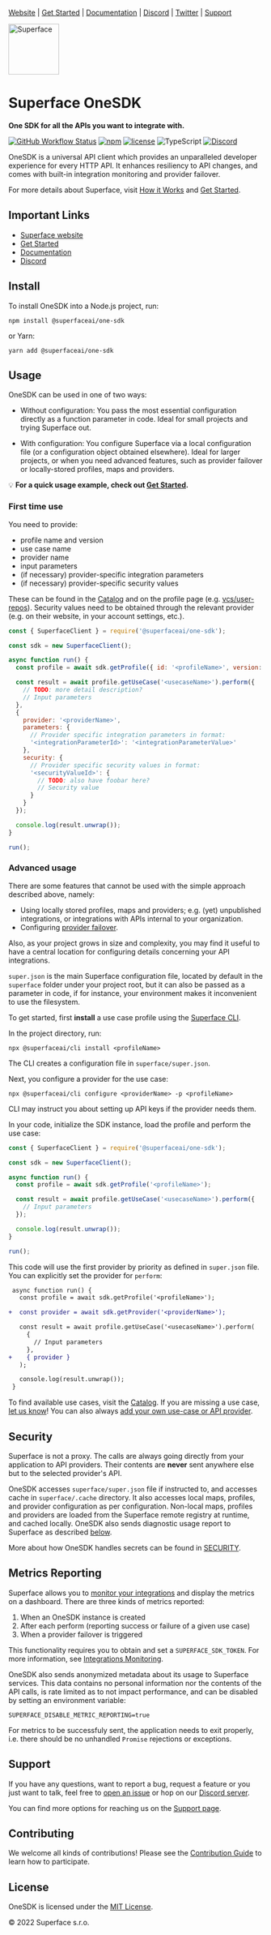 [Website](https://superface.ai) | [Get Started](https://superface.ai/docs/getting-started) | [Documentation](https://superface.ai/docs) | [Discord](https://sfc.is/discord) | [Twitter](https://twitter.com/superfaceai) | [Support](https://superface.ai/support)

<img src="https://github.com/superfaceai/one-sdk-js/raw/main/docs/LogoGreen.png" alt="Superface" width="100" height="100">

# Superface OneSDK

**One SDK for all the APIs you want to integrate with.**

[![GitHub Workflow Status](https://img.shields.io/github/workflow/status/superfaceai/one-sdk-js/CI)](https://github.com/superfaceai/one-sdk-js/actions/workflows/main.yml)
[![npm](https://img.shields.io/npm/v/@superfaceai/one-sdk)](https://www.npmjs.com/package/@superfaceai/one-sdk)
[![license](https://img.shields.io/npm/l/@superfaceai/one-sdk)](LICENSE)
![TypeScript](https://img.shields.io/static/v1?message=TypeScript&&logoColor=ffffff&color=007acc&labelColor=5c5c5c&label=built%20with)
[![Discord](https://img.shields.io/discord/819563244418105354?logo=discord&logoColor=fff)](https://sfc.is/discord)

OneSDK is a universal API client which provides an unparalleled developer experience for every HTTP API. It enhances resiliency to API changes, and comes with built-in integration monitoring and provider failover.

For more details about Superface, visit [How it Works](https://superface.ai/how-it-works) and [Get Started](https://superface.ai/docs/getting-started).

## Important Links

- [Superface website](https://superface.ai)
- [Get Started](https://superface.ai/docs/getting-started)
- [Documentation](https://superface.ai/docs)
- [Discord](https://sfc.is/discord)

## Install

To install OneSDK into a Node.js project, run:

```shell
npm install @superfaceai/one-sdk
```

or Yarn:

```shell
yarn add @superfaceai/one-sdk
```

## Usage

OneSDK can be used in one of two ways:

* Without configuration: You pass the most essential configuration directly as a function parameter in code. Ideal for small projects and trying Superface out.

* With configuration: You configure Superface via a local configuration file (or a configuration object obtained elsewhere). Ideal for larger projects, or when you need advanced features, such as provider failover or locally-stored profiles, maps and providers.

💡 **For a quick usage example, check out [Get Started](https://superface.ai/docs/getting-started).**

### First time use

You need to provide:
* profile name and version
* use case name
* provider name
* input parameters
* (if necessary) provider-specific integration parameters
* (if necessary) provider-specific security values

These can be found in the [Catalog](https://superface.ai/catalog) and on the profile page (e.g. [vcs/user-repos](https://superface.ai/vcs/user-repos)). Security values need to be obtained through the relevant provider (e.g. on their website, in your account settings, etc.).

```js
const { SuperfaceClient } = require('@superfaceai/one-sdk');

const sdk = new SuperfaceClient();

async function run() {
  const profile = await sdk.getProfile({ id: '<profileName>', version: '<profileVersion>'});

  const result = await profile.getUseCase('<usecaseName>').perform({
    // TODO: more detail description?
    // Input parameters
  },
  {
    provider: '<providerName>',
    parameters: {
      // Provider specific integration parameters in format:
      '<integrationParameterId>': '<integrationParameterValue>'
    },
    security: {
      // Provider specific security values in format:
      '<securityValueId>': {
        // TODO: also have foobar here?
        // Security value
      }
    }
  });

  console.log(result.unwrap());
}

run();
```

### Advanced usage
<!-- TODO: probably leave the in code super.json as a last option as it is difficult to configure-->
<!-- TODO: mention getProviderForProfile? -->

There are some features that cannot be used with the simple approach described above, namely:
  - Using locally stored profiles, maps and providers; e.g. (yet) unpublished integrations, or integrations with APIs internal to your organization. 
  - Configuring [provider failover](https://superface.ai/docs/guides/using-multiple-providers#failover).

Also, as your project grows in size and complexity, you may find it useful to have a central location for configuring details concerning your API integrations.

`super.json` is the main Superface configuration file, located by default in the `superface` folder under your project root, but it can also be passed as a parameter in code, if for instance, your environment makes it inconvenient to use the filesystem.

To get started, first **install** a use case profile using the [Superface CLI](https://github.com/superfaceai/cli).

In the project directory, run:

```shell
npx @superfaceai/cli install <profileName>
```

The CLI creates a configuration file in `superface/super.json`.

Next, you configure a provider for the use case:

```shell
npx @superfaceai/cli configure <providerName> -p <profileName>
```

CLI may instruct you about setting up API keys if the provider needs them.

In your code, initialize the SDK instance, load the profile and perform the use case:

```js
const { SuperfaceClient } = require('@superfaceai/one-sdk');

const sdk = new SuperfaceClient();

async function run() {
  const profile = await sdk.getProfile('<profileName>');

  const result = await profile.getUseCase('<usecaseName>').perform({
    // Input parameters
  });

  console.log(result.unwrap());
}

run();
```

This code will use the first provider by priority as defined in `super.json` file. You can explicitly set the provider for `perform`:

```diff
 async function run() {
   const profile = await sdk.getProfile('<profileName>');

+  const provider = await sdk.getProvider('<providerName>');

   const result = await profile.getUseCase('<usecaseName>').perform(
     {
       // Input parameters
     },
+    { provider }
   );

   console.log(result.unwrap());
 }
```

To find available use cases, visit the [Catalog](https://superface.ai/catalog). If you are missing a use case, [let us know](#support)! You can also always [add your own use-case or API provider](https://superface.ai/docs/guides/how-to-create).

## Security

Superface is not a proxy. The calls are always going directly from your application to API providers. Their contents are **never** sent anywhere else but to the selected provider's API.

OneSDK accesses `superface/super.json` file if instructed to, and accesses cache in `superface/.cache` directory. It also accesses local maps, profiles, and provider configuration as per configuration. Non-local maps, profiles and providers are loaded from the Superface remote registry at runtime, and cached locally. OneSDK also sends diagnostic usage report to Superface as described [below](#metrics-reporting).

More about how OneSDK handles secrets can be found in [SECURITY](SECURITY.md).

## Metrics Reporting

Superface allows you to [monitor your integrations](https://superface.ai/docs/guides/integrations-monitoring) and display the metrics on a dashboard. There are three kinds of metrics reported:

1. When an OneSDK instance is created
2. After each perform (reporting success or failure of a given use case)
3. When a provider failover is triggered

This functionality requires you to obtain and set a `SUPERFACE_SDK_TOKEN`. For more information, see [Integrations Monitoring](https://superface.ai/docs/guides/integrations-monitoring).

OneSDK also sends anonymized metadata about its usage to Superface services. This data contains no personal information nor the contents of the API calls, is rate limited as to not impact performance, and can be disabled by setting an environment variable:

```shell
SUPERFACE_DISABLE_METRIC_REPORTING=true
```

For metrics to be successfuly sent, the application needs to exit properly, i.e. there should be no unhandled `Promise` rejections or exceptions.

## Support

If you have any questions, want to report a bug, request a feature or you just want to talk, feel free to [open an issue](https://github.com/superfaceai/one-sdk-js/issues/new/choose) or hop on our [Discord server](https://sfc.is/discord).

You can find more options for reaching us on the [Support page](https://superface.ai/support).

## Contributing

We welcome all kinds of contributions! Please see the [Contribution Guide](CONTRIBUTING.md) to learn how to participate.

## License

OneSDK is licensed under the [MIT License](LICENSE).

© 2022 Superface s.r.o.

<!-- TODO: allcontributors -->
